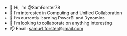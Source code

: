 - 👋 Hi, I’m @SamForster78
- 👀 I’m interested in Computing and Unified Collaboration
- 🌱 I’m currently learning PowerBi and Dynamics
- 💞️ I’m looking to collaborate on anything interesting
- 📫 Email: samuel.forster@gmail.com
